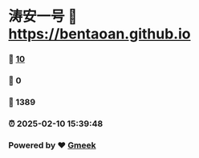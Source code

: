 # 涛安一号 :link: https://bentaoan.github.io 
### :page_facing_up: [10](https://bentaoan.github.io/tag.html) 
### :speech_balloon: 0 
### :hibiscus: 1389 
### :alarm_clock: 2025-02-10 15:39:48 
### Powered by :heart: [Gmeek](https://github.com/Meekdai/Gmeek)
